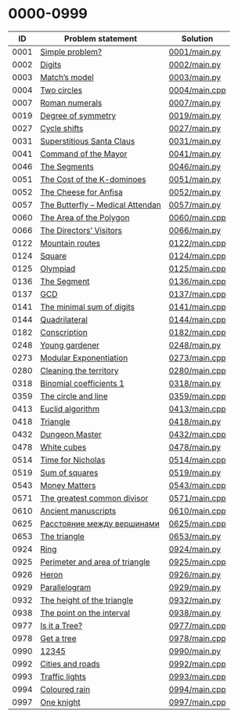 # 0000-0999

| ID   | Problem statement                                                          | Solution                       |
|------|----------------------------------------------------------------------------|--------------------------------|
| 0001 | [Simple problem?](https://www.e-olymp.com/en/problems/1)                   | [0001/main.py](0001/main.py)   |
| 0002 | [Digits](https://www.e-olymp.com/en/problems/2)                            | [0002/main.py](0002/main.py)   |
| 0003 | [Match’s model](https://www.e-olymp.com/en/problems/3)                     | [0003/main.py](0003/main.py)   |
| 0004 | [Two circles](https://www.e-olymp.com/en/problems/4)                       | [0004/main.cpp](0004/main.cpp) |
| 0007 | [Roman numerals](https://www.e-olymp.com/en/problems/7)                    | [0007/main.py](0007/main.py)   |
| 0019 | [Degree of symmetry](https://www.e-olymp.com/en/problems/19)               | [0019/main.py](0019/main.py)   |
| 0027 | [Cycle shifts](https://www.e-olymp.com/en/problems/27)                     | [0027/main.py](0027/main.py)   |
| 0031 | [Superstitious Santa Claus](https://www.e-olymp.com/en/problems/31)        | [0031/main.py](0031/main.py)   |
| 0041 | [Command of the Mayor](https://www.e-olymp.com/en/problems/41)             | [0041/main.py](0041/main.py)   |
| 0046 | [The Segments](https://www.e-olymp.com/en/problems/46)                     | [0046/main.py](0046/main.py)   |
| 0051 | [The Cost of the K-dominoes](https://www.e-olymp.com/ru/problems/51)       | [0051/main.py](0051/main.py)   |
| 0052 | [The Cheese for Anfisa](https://www.e-olymp.com/en/problems/52)            | [0052/main.py](0052/main.py)   |
| 0057 | [The Butterfly – Medical Attendan](https://www.e-olymp.com/en/problems/57) | [0057/main.py](0057/main.py)   |
| 0060 | [The Area of the Polygon](https://www.e-olymp.com/en/problems/60)          | [0060/main.cpp](0060/main.cpp) |
| 0066 | [The Directors’ Visitors](https://www.e-olymp.com/en/problems/66)          | [0066/main.py](0066/main.py)   |
| 0122 | [Mountain routes](https://www.e-olymp.com/en/problems/122)                 | [0122/main.cpp](0122/main.cpp) |
| 0124 | [Square](https://www.e-olymp.com/en/problems/124)                          | [0124/main.cpp](0124/main.cpp) |
| 0125 | [Olympiad](https://www.e-olymp.com/en/problems/125)                        | [0125/main.cpp](0125/main.cpp) |
| 0136 | [The Segment](https://www.e-olymp.com/en/problems/136)                     | [0136/main.cpp](0136/main.cpp) |
| 0137 | [GCD](https://www.e-olymp.com/en/problems/137)                             | [0137/main.cpp](0137/main.cpp) |
| 0141 | [The minimal sum of digits](https://www.e-olymp.com/en/problems/141)       | [0141/main.cpp](0141/main.cpp) |
| 0144 | [Quadrilateral](https://www.e-olymp.com/en/problems/144)                   | [0144/main.cpp](0144/main.cpp) |
| 0182 | [Conscription](https://www.e-olymp.com/en/problems/182)                    | [0182/main.cpp](0182/main.cpp) |
| 0248 | [Young gardener](https://www.e-olymp.com/en/problems/248)                  | [0248/main.py](0248/main.py)   |
| 0273 | [Modular Exponentiation](https://www.e-olymp.com/en/problems/273)          | [0273/main.cpp](0273/main.cpp) |
| 0280 | [Cleaning the territory](https://www.e-olymp.com/en/problems/280)          | [0280/main.cpp](0280/main.cpp) |
| 0318 | [Binomial coefficients 1](https://www.e-olymp.com/en/problems/318)         | [0318/main.py](0318/main.py)   |
| 0359 | [The circle and line](https://www.e-olymp.com/en/problems/359)             | [0359/main.cpp](0359/main.cpp) |
| 0413 | [Euclid algorithm](https://www.e-olymp.com/en/problems/413)                | [0413/main.cpp](0413/main.cpp) |
| 0418 | [Triangle](https://www.e-olymp.com/en/problems/418)                        | [0418/main.py](0418/main.py)   |
| 0432 | [Dungeon Master](https://www.e-olymp.com/en/problems/432)                  | [0432/main.cpp](0432/main.cpp) |
| 0478 | [White cubes](https://www.e-olymp.com/en/problems/478)                     | [0478/main.py](0478/main.py)   |
| 0514 | [Time for Nicholas](https://www.e-olymp.com/en/problems/514)               | [0514/main.cpp](0514/main.cpp) |
| 0519 | [Sum of squares](https://www.e-olymp.com/en/problems/519)                  | [0519/main.py](0519/main.py)   |
| 0543 | [Money Matters](https://www.e-olymp.com/en/problems/543)                   | [0543/main.cpp](0543/main.cpp) |
| 0571 | [The greatest common divisor](https://www.e-olymp.com/en/problems/571)     | [0571/main.cpp](0571/main.cpp) |
| 0610 | [Ancient manuscripts](https://www.e-olymp.com/en/problems/610)             | [0610/main.cpp](0610/main.cpp) |
| 0625 | [Расстояние между вершинами](https://www.e-olymp.com/en/problems/625)      | [0625/main.cpp](0625/main.cpp) |
| 0653 | [The triangle](https://www.e-olymp.com/en/problems/653)                    | [0653/main.py](0653/main.py)   |
| 0924 | [Ring](https://www.e-olymp.com/en/problems/924)                            | [0924/main.py](0924/main.py)   |
| 0925 | [Perimeter and area of triangle](https://www.e-olymp.com/en/problems/925)  | [0925/main.cpp](0925/main.cpp) |
| 0926 | [Heron](https://www.e-olymp.com/en/problems/926)                           | [0926/main.py](0926/main.py)   |
| 0929 | [Parallelogram](https://www.e-olymp.com/en/problems/929)                   | [0929/main.py](0929/main.py)   |
| 0932 | [The height of the triangle](https://www.e-olymp.com/en/problems/932)      | [0932/main.py](0932/main.py)   |
| 0938 | [The point on the interval](https://www.e-olymp.com/en/problems/938)       | [0938/main.py](0938/main.py)   |
| 0977 | [Is it a Tree?](https://www.e-olymp.com/en/problems/977)                   | [0977/main.cpp](0977/main.cpp) |
| 0978 | [Get a tree](https://www.e-olymp.com/en/problems/978)                      | [0978/main.cpp](0978/main.cpp) |
| 0990 | [12345](https://www.e-olymp.com/en/problems/990)                           | [0990/main.py](0990/main.py)   |
| 0992 | [Cities and roads](https://www.e-olymp.com/en/problems/992)                | [0992/main.cpp](0992/main.cpp) |
| 0993 | [Traffic lights](https://www.e-olymp.com/en/problems/993)                  | [0993/main.cpp](0993/main.cpp) |
| 0994 | [Coloured rain](https://www.e-olymp.com/en/problems/994)                   | [0994/main.cpp](0994/main.cpp) |
| 0997 | [One knight](https://www.e-olymp.com/en/problems/997)                      | [0997/main.cpp](0997/main.cpp) |

